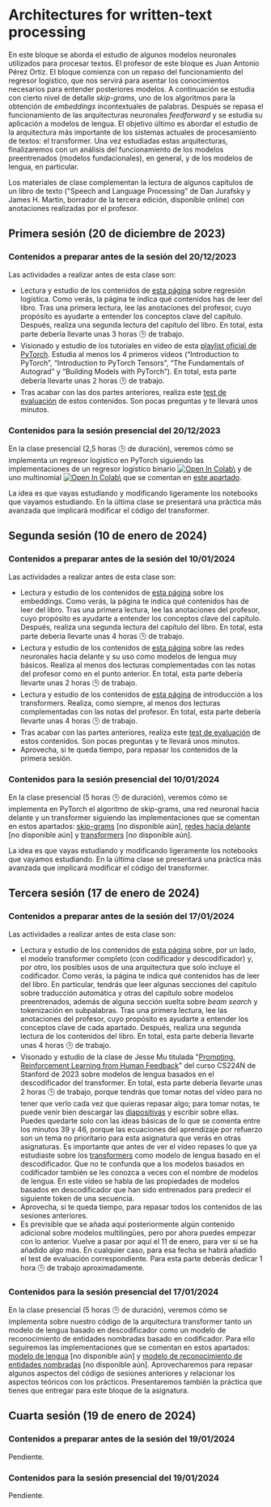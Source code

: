 # Architectures for written-text processing

En este bloque se aborda el estudio de algunos modelos neuronales utilizados para procesar textos. El profesor de este bloque es Juan Antonio Pérez Ortiz. El bloque comienza con un repaso del funcionamiento del regresor logístico, que nos servirá para asentar los conocimientos necesarios para entender posteriores modelos. A continuación se estudia con cierto nivel de detalle *skip-grams*, uno de los algoritmos para la obtención de *embeddings* incontextuales de palabras. Después se repasa el funcionamiento de las arquitecturas neuronales *feedforward* y se estudia su aplicación a modelos de lengua. El objetivo último es abordar el estudio de la arquitectura más importante de los sistemas actuales de procesamiento de textos: el transformer. Una vez estudiadas estas arquitecturas, finalizaremos con un análisis del funcionamiento de los modelos preentrenados (modelos fundacionales), en general, y de los modelos de lengua, en particular.

Los materiales de clase complementan la lectura de algunos capítulos de un libro de texto ("Speech and Language Processing" de Dan Jurafsky y James H. Martin, borrador de la tercera edición, disponible online) con anotaciones realizadas por el profesor.

## Primera sesión (20 de diciembre de 2023)

### Contenidos a preparar antes de la sesión del 20/12/2023

Las actividades a realizar antes de esta clase son:

- Lectura y estudio de los contenidos de [esta página](https://dlsi.ua.es/~japerez/materials/transformers/regresor/) sobre regresión logística. Como verás, la página te indica qué contenidos has de leer del libro. Tras una primera lectura, lee las anotaciones del profesor, cuyo propósito es ayudarte a entender los conceptos clave del capítulo. Después, realiza una segunda lectura del capítulo del libro. En total, esta parte debería llevarte unas 3 horas 🕒️ de trabajo.
- Visionado y estudio de los tutoriales en vídeo de esta [playlist oficial de PyTorch](https://www.youtube.com/playlist?list=PL_lsbAsL_o2CTlGHgMxNrKhzP97BaG9ZN).  Estudia al menos los 4 primeros vídeos (“Introduction to PyTorch”, “Introduction to PyTorch Tensors”, “The Fundamentals of Autograd” y “Building Models with PyTorch”). En total, esta parte debería llevarte unas 2 horas 🕒️ de trabajo.
- Tras acabar con las dos partes anteriores, realiza este [test de evaluación](https://forms.gle/V3U9MTHo7c9DNhkc6) de estos contenidos. Son pocas preguntas y te llevará unos minutos.

### Contenidos para la sesión presencial del 20/12/2023

En la clase presencial (2,5 horas 🕒️ de duración), veremos cómo se implementa un regresor logístico en PyTorch siguiendo las implementaciones de un regresor logístico binario <a href="https://colab.research.google.com/github/jaspock/me/blob/main/docs/materials/transformers/assets/notebooks/logistic.ipynb"><img src="https://colab.research.google.com/assets/colab-badge.svg" alt="Open In Colab\"></a> y de uno multinomial <a href="https://colab.research.google.com/github/jaspock/me/blob/main/docs/materials/transformers/assets/notebooks/softmax.ipynb"><img src="https://colab.research.google.com/assets/colab-badge.svg" alt="Open In Colab\"></a> que se comentan en [este apartado](https://dlsi.ua.es/~japerez/materials/transformers/implementacion/#codigo-para-un-regresor-logistico-y-uno-multinomial).

La idea es que vayas estudiando y modificando ligeramente los notebooks que vayamos estudiando. En la última clase se presentará una práctica más avanzada que implicará modificar el código del transformer.

## Segunda sesión (10 de enero de 2024)

### Contenidos a preparar antes de la sesión del 10/01/2024

Las actividades a realizar antes de esta clase son:

- Lectura y estudio de los contenidos de [esta página](https://dlsi.ua.es/~japerez/materials/transformers/embeddings/) sobre los embeddings. Como verás, la página te indica qué contenidos has de leer del libro. Tras una primera lectura, lee las anotaciones del profesor, cuyo propósito es ayudarte a entender los conceptos clave del capítulo. Después, realiza una segunda lectura del capítulo del libro. En total, esta parte debería llevarte unas 4 horas 🕒️ de trabajo.
- Lectura y estudio de los contenidos de [esta página](https://dlsi.ua.es/~japerez/materials/transformers/ffw/) sobre las redes neuronales hacia delante y su uso como modelos de lengua muy básicos. Realiza al menos dos lecturas complementadas con las notas del profesor como en el punto anterior. En total, esta parte debería llevarte unas 2 horas 🕒️ de trabajo.
- Lectura y estudio de los contenidos de [esta página](https://dlsi.ua.es/~japerez/materials/transformers/attention/) de introducción a los transformers. Realiza, como siempre, al menos dos lecturas complementadas con las notas del profesor. En total, esta parte debería llevarte unas 4 horas 🕒️ de trabajo.
- Tras acabar con las partes anteriores, realiza este [test de evaluación](https://forms.gle/7KDwRtXcrpxsKjHp7) de estos contenidos. Son pocas preguntas y te llevará unos minutos.
- Aprovecha, si te queda tiempo, para repasar los contenidos de la primera sesión.

### Contenidos para la sesión presencial del 10/01/2024

En la clase presencial (5 horas 🕒️ de duración), veremos cómo se implementa en PyTorch el algoritmo de skip-grams, una red neuronal hacia delante y un transformer siguiendo las implementaciones que se comentan en estos apartados: [skip-grams](https://dlsi.ua.es/~japerez/materials/transformers/implementacion/#codigo-para-skip-grams) [no disponible aún], [redes hacia delante](https://dlsi.ua.es/~japerez/materials/transformers/implementacion/#codigo-para-un-modelo-de-lengua-con-redes-feedforward) [no disponible aún] y [transformers](https://dlsi.ua.es/~japerez/materials/transformers/implementacion/#codigo-para-un-transformer-del-proyecto-mingpt) [no disponible aún].

La idea es que vayas estudiando y modificando ligeramente los notebooks que vayamos estudiando. En la última clase se presentará una práctica más avanzada que implicará modificar el código del transformer.

## Tercera sesión (17 de enero de 2024)

### Contenidos a preparar antes de la sesión del 17/01/2024

Las actividades a realizar antes de esta clase son:

- Lectura y estudio de los contenidos de [esta página](https://dlsi.ua.es/~japerez/materials/transformers/attention2/) sobre, por un lado, el modelo transformer completo (con codificador y descodificador) y, por otro, los posibles usos de una arquitectura que solo incluye el codificador. Como verás, la página te indica qué contenidos has de leer del libro. En particular, tendrás que leer algunas secciones del capítulo sobre traducción automática y otras del capítulo sobre modelos preentrenados, además de alguna sección suelta sobre *beam search* y tokenización en subpalabras. Tras una primera lectura, lee las anotaciones del profesor, cuyo propósito es ayudarte a entender los conceptos clave de cada apartado. Después, realiza una segunda lectura de los contenidos del libro. En total, esta parte debería llevarte unas 4 horas 🕒️ de trabajo.
- Visonado y estudio de la clase de Jesse Mu titulada "[Prompting, Reinforcement Learning from Human Feedback](https://youtu.be/SXpJ9EmG3s4?si=j4B1U2Z-JCyYJwlc)" del curso CS224N de Stanford de 2023 sobre modelos de lengua basados en el descodificador del transformer. En total, esta parte debería llevarte unas 2 horas 🕒️ de trabajo, porque tendrás que tomar notas del vídeo para no tener que verlo cada vez que quieras repasar algo; para tomar notas, te puede venir bien descargar las [diapositivas](https://web.stanford.edu/class/cs224n/slides/cs224n-2023-lecture11-prompting-rlhf.pdf) y escribir sobre ellas. Puedes quedarte solo con las ideas básicas de lo que se comenta entre los minutos 39 y 46, porque las ecuaciones del aprendizaje por refuerzo son un tema no prioritario para esta asignatura que verás en otras asignaturas. Es importante que antes de ver el vídeo repases lo que ya estudiaste sobre los [transformers](https://dlsi.ua.es/~japerez/materials/transformers/attention/) como modelo de lengua basado en el descodificador. Que no te confunda que a los modelos basados en codificador también se les conozca a veces con el nombre de modelos de lengua. En este vídeo se habla de las propiedades de modelos basados en descodificador que han sido entrenados para predecir el siguiente token de una secuencia.
- Aprovecha, si te queda tiempo, para repasar todos los contenidos de las sesiones anteriores.
- Es previsible que se añada aquí posteriormente algún contenido adicional sobre modelos multilingües, pero por ahora puedes empezar con lo anterior. Vuelve a pasar por aquí el 11 de enero, para ver si se ha añadido algo más. En cualquier caso, para esa fecha se habrá añadido el test de evaluación correspondiente. Para esta parte deberás dedicar 1 hora 🕒️ de trabajo aproximadamente.

### Contenidos para la sesión presencial del 17/01/2024

En la clase presencial (5 horas 🕒️ de duración), veremos cómo se implementa sobre nuestro código de la arquitectura transformer tanto un modelo de lengua basado en descodificador como un modelo de reconocimiento de entidades nombradas basado en codificador. Para ello seguiremos las implementaciones que se comentan en estos apartados: [modelo de lengua](https://dlsi.ua.es/~japerez/materials/transformers/implementacion/#codigo-para-un-modelo-de-lengua-con-transformers) [no disponible aún] y [modelo de reconocimiento de entidades nombradas](https://dlsi.ua.es/~japerez/materials/transformers/implementacion/#codigo-para-un-modelo-de-reconocimiento-de-entidades-nombradas-con-transformers) [no disponible aún]. Aprovecharemos para repasar algunos aspectos del código de sesiones anteriores y relacionar los aspectos teóricos con los prácticos. Presentaremos también la práctica que tienes que entregar para este bloque de la asignatura.

## Cuarta sesión (19 de enero de 2024)

### Contenidos a preparar antes de la sesión del 19/01/2024

Pendiente.

### Contenidos para la sesión presencial del 19/01/2024

Pendiente.
